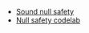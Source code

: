 
- [Sound null safety](https://dart.dev/null-safety)
- [Null safety codelab](https://dart.dev/codelabs/null-safety)
